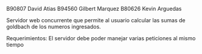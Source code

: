 B90807 David Atias
B94560 Gilbert Marquez
B80626 Kevin Arguedas

Servidor web concurrente que permite al usuario calcular las sumas de goldbach de los numeros ingresados.

Requerimientos:
  El servidor debe poder manejar varias peticiones al mismo tiempo
  